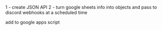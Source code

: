 1 - create JSON API
2 - turn google sheets info into objects and pass to discord webhooks at a scheduled time

add to google apps script
